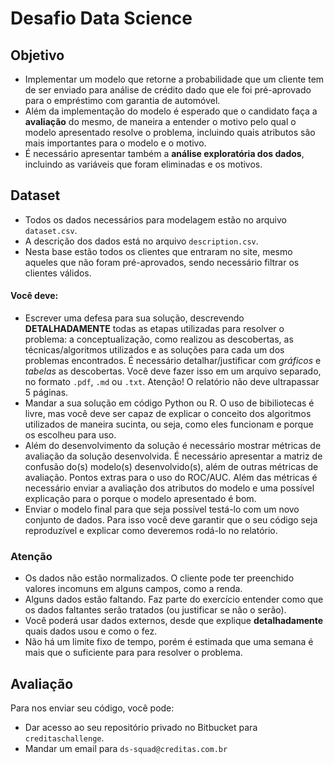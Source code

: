 # Desafio Data Science

## Objetivo
- Implementar um modelo que retorne a probabilidade que um cliente tem de ser enviado para análise de crédito dado que ele foi pré-aprovado para o empréstimo com garantia de automóvel. 
- Além da implementação do modelo é esperado que o candidato faça a **avaliação** do mesmo, de maneira a entender o motivo pelo qual o modelo apresentado resolve o problema, incluindo quais atributos são mais importantes para o modelo e o motivo.
- É necessário apresentar também a **análise exploratória dos dados**, incluindo as variáveis que foram eliminadas e os motivos.

## Dataset
- Todos os dados necessários para modelagem estão no arquivo `dataset.csv`.
- A descrição dos dados está no arquivo `description.csv`.
- Nesta base estão todos os clientes que entraram no site, mesmo aqueles que não foram pré-aprovados, sendo necessário filtrar os clientes válidos.

 #### Você deve:

 - Escrever uma defesa para sua solução, descrevendo **DETALHADAMENTE** todas as etapas utilizadas para resolver o problema: a conceptualização, como realizou as descobertas, as técnicas/algoritmos utilizados e as soluções para cada um dos problemas encontrados. É necessário detalhar/justificar com *gráficos* e *tabelas* as descobertas.
 Você deve fazer isso em um arquivo separado, no formato `.pdf`, `.md` ou `.txt`. Atenção! O relatório não deve ultrapassar 5 páginas.
 - Mandar a sua solução em código Python ou R. O uso de bibiliotecas é livre, mas você deve ser capaz de explicar o conceito dos algoritmos utilizados de maneira sucinta, ou seja, como eles funcionam e porque os escolheu para uso.
 - Além do desenvolvimento da solução é necessário mostrar métricas de avaliação da solução desenvolvida. É necessário apresentar a matriz de confusão do(s) modelo(s) desenvolvido(s), além de outras métricas de avaliação. Pontos extras para o uso do ROC/AUC. Além das métricas é necessário enviar a avaliação dos atributos do modelo e uma possível explicação para o porque o modelo apresentado é bom.
 - Enviar o modelo final para que seja possível testá-lo com um novo conjunto de dados. Para isso você deve garantir que o seu código seja reproduzível e explicar como deveremos rodá-lo no relatório.

### Atenção
 - Os dados não estão normalizados. O cliente pode ter preenchido valores incomuns em alguns campos, como a renda.
 - Alguns dados estão faltando. Faz parte do exercício entender como que os dados faltantes serão tratados (ou justificar se não o serão).
 - Você poderá usar dados externos, desde que explique **detalhadamente** quais dados usou e como o fez.
 - Não há um limite fixo de tempo, porém é estimada que uma semana é mais que o suficiente para para resolver o problema.

## Avaliação
Para nos enviar seu código, você pode:
- Dar acesso ao seu repositório privado no Bitbucket para `creditaschallenge`.
- Mandar um email para `ds-squad@creditas.com.br`
